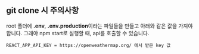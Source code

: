 ## git clone 시 주의사항

root 폴더에 **.env**, **.env.production**이라는 파일들을 만들고 아래와 같은 값을 가져야합니다.
그래야 npm start로 실행할 때, api를 호출할 수 있습니다.

```
REACT_APP_API_KEY = https://openweathermap.org/ 에서 받은 key 값
```